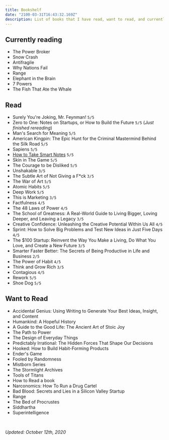 ```yaml
---
title: Bookshelf
date: "2100-03-31T16:43:32.169Z"
description: List of books that I have read, want to read, and currently reading.
---
```


## Currently reading
- The Power Broker
- Snow Crash
- Antifragile
- Why Nations Fail
- Range
- Elephant in the Brain
- 7 Powers
- The Fish That Ate the Whale

## Read
- Surely You're Joking, Mr. Feynman! `5/5`
- Zero to One: Notes on Startups, or How to Build the Future `5/5` (*Just finished rereading*)
- Man's Search for Meaning `5/5`
- American Kingpin: The Epic Hunt for the Criminal Mastermind Behind the Silk Road `5/5`
- Sapiens `5/5`
- [How to Take Smart Notes](/blog/how-to-take-smart-notes) `5/5`
- Skin in The Game `5/5`
- The Courage to be Disliked `5/5`
- Unshakable `3/5`
- The Subtle Art of Not Giving a F*ck  `3/5`
- The War of Art `5/5`
- Atomic Habits `5/5`
- Deep Work `5/5`
- This is Marketing `3/5`
- Factfulness `4/5`
- The 48 Laws of Power `4/5`
- The School of Greatness: A Real-World Guide to Living Bigger, Loving Deeper, and Leaving a Legacy `3/5`
- Creative Confidence: Unleashing the Creative Potential Within Us All `4/5`
- Sprint: How to Solve Big Problems and Test New Ideas in Just Five Days `4/5`
- The $100 Startup: Reinvent the Way You Make a Living, Do What You Love, and Create a New Future `3/5`
- Smarter Faster Better: The Secrets of Being Productive in Life and Business `2/5`
- The Power of Habit `4/5`
- Think and Grow Rich `3/5`
- Contagious `4/5`
- Rework `5/5`
- Shoe Dog `5/5`

## Want to Read
- Accidental Genius: Using Writing to Generate Your Best Ideas, Insight, and Content 
- Humankind: A Hopeful History
- A Guide to the Good Life: The Ancient Art of Stoic Joy
- The Path to Power
- The Design of Everyday Things
- Predictably Irrational: The Hidden Forces That Shape Our Decisions
- Hooked: How to Build Habit-Forming Products
- Ender's Game
- Fooled by Randomness
- Mistborn Series
- The Stormlight Archives
- Tools of Titans
- How to Read a book
- Narconomics: How To Run a Drug Cartel
- Bad Blood: Secrets and Lies in a Silicon Valley Startup
- Range
- The Bed of Procrustes
- Siddhartha
- Superintelligence

<br>

*Updated: October 12th, 2020*
